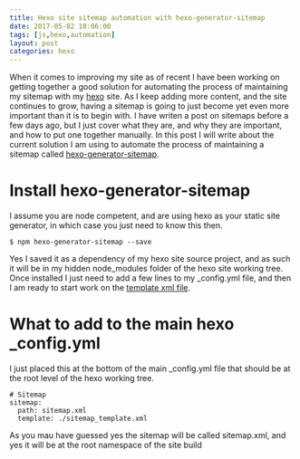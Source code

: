 ```yaml
---
title: Hexo site sitemap automation with hexo-generator-sitemap
date: 2017-05-02 10:06:00
tags: [js,hexo,automation]
layout: post
categories: hexo
---
```


When it comes to improving my site as of recent I have been working on getting together a good solution for automating the process of maintaining my sitemap with my [hexo](https://hexo.io/) site. As I keep adding more content, and the site continues to grow, having a sitemap is going to just become yet even more important than it is to begin with. I have writen a post on sitemaps before a few days ago, but I just cover what they are, and why they are important, and how to put one together manually. In this post I will write about the current solution I am using to automate the process of maintaining a sitemap called [hexo-generator-sitemap](https://github.com/hexojs/hexo-generator-sitemap).

<!-- more -->

# Install hexo-generator-sitemap

I assume you are node competent, and are using hexo as your static site generator, in which case you just need to know this then.

```
$ npm hexo-generator-sitemap --save
```

Yes I saved it as a dependency of my hexo site source project, and as such it will be in my hidden node_modules folder of the hexo site working tree. Once installed I just need to add a few lines to my _config.yml file, and then I am ready to start work on the [template xml file](https://github.com/hexojs/hexo-generator-sitemap/blob/master/sitemap.xml).

# What to add to the main hexo _config.yml

I just placed this at the bottom of the main _config.yml file that should be at the root level of the hexo working tree.

```
# Sitemap
sitemap:
  path: sitemap.xml
  template: ./sitemap_template.xml
```

As you mau have guessed yes the sitemap will be called sitemap.xml, and yes it will be at the root namespace of the site build